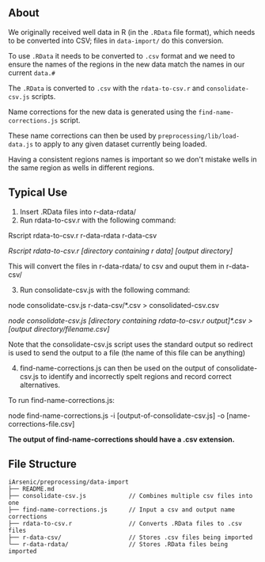 ## About

We originally received well data in R (in the `.RData` file format), which needs
to be converted into CSV; files in `data-import/` do this conversion.

To use `.RData` it needs to be converted to `.csv` format and we need to ensure the names
of the regions in the new data match the names in our current `data.#`

The `.RData` is converted to `.csv` with the `rdata-to-csv.r` and `consolidate-csv.js` scripts.

Name corrections for the new data is generated using the `find-name-corrections.js` script.

These name corrections can then be used by `preprocessing/lib/load-data.js` to apply
to any given dataset currently being loaded.

Having a consistent regions names is important so we don't mistake wells in the same
region as wells in different regions.

## Typical Use

1. Insert .RData files into r-data-rdata/
2. Run rdata-to-csv.r with the following command:

  Rscript rdata-to-csv.r r-data-rdata r-data-csv

  _Rscript rdata-to-csv.r [directory containing r data] [output directory]_

  This will convert the files in r-data-rdata/ to csv and ouput them in r-data-csv/

3. Run consolidate-csv.js with the following command:

  node consolidate-csv.js r-data-csv/\*.csv > consolidated-csv.csv

  _node consolidate-csv.js [directory containing rdata-to-csv.r output]\*.csv > [output directory/filename.csv]_

  Note that the consolidate-csv.js script uses the standard output so redirect is used
  to send the output to a file (the name of this file can be anything)

4. find-name-corrections.js can then be used on the output of consolidate-csv.js
to identify and incorrectly spelt regions and record correct alternatives.

  To run find-name-corrections.js:

  node find-name-corrections.js -i [output-of-consolidate-csv.js] -o [name-corrections-file.csv]

  **The output of find-name-corrections should have a .csv extension.**

## File Structure

```
iArsenic/preprocessing/data-import
├── README.md
├── consolidate-csv.js            // Combines multiple csv files into one
├── find-name-corrections.js      // Input a csv and output name corrections
├── rdata-to-csv.r                // Converts .RData files to .csv files
├── r-data-csv/                   // Stores .csv files being imported
└── r-data-rdata/                 // Stores .RData files being imported
```

